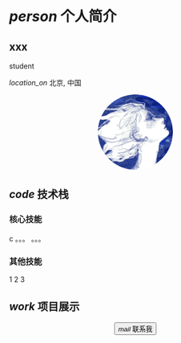 <!-- 以下是完整的自包含MD文件内容 -->

<div style="display: none">
<style>
/* Google Material Design 风格 */
:root {
  --primary-color: #4285f4;
  --secondary-color: #34a853;
  --accent-color: #fbbc05;
  --text-color: #202124;
  --bg-color: #f8f9fa;
}

* {
  box-sizing: border-box;
  font-family: 'Roboto', 'Noto Sans SC', sans-serif;
}

body {
  margin: 0;
  padding: 20px;
  background: var(--bg-color);
  color: var(--text-color);
  line-height: 1.6;
}

.container {
  max-width: 1200px;
  margin: 0 auto;
}

/* 卡片式设计 */
.card {
  background: white;
  border-radius: 10px;
  padding: 2rem;
  margin: 1rem 0;
  box-shadow: 0 1px 3px rgba(0,0,0,0.12);
  transition: transform 0.2s;
}

.card:hover {
  transform: translateY(-5px);
}

/* 响应式布局 */
.grid {
  display: grid;
  gap: 2rem;
  grid-template-columns: repeat(auto-fit, minmax(300px, 1fr));
}

/* 技能标签 */
.skill-tag {
  display: inline-block;
  background: var(--primary-color);
  color: white;
  padding: 0.3rem 1rem;
  border-radius: 20px;
  margin: 0.3rem;
  font-size: 0.9em;
}

/* 谷歌风格按钮 */
.g-button {
  background: var(--primary-color);
  color: white;
  border: none;
  padding: 12px 24px;
  border-radius: 24px;
  cursor: pointer;
  font-weight: 500;
  transition: opacity 0.2s;
}

.g-button:hover {
  opacity: 0.9;
}

@media (max-width: 768px) {
  .container {
    padding: 10px;
  }
}
</style>

<!-- 引入Material Icons -->
<link href="https://fonts.googleapis.com/icon?family=Material+Icons" rel="stylesheet">
<link href="https://fonts.googleapis.com/css2?family=Roboto:wght@300;400;500;700&display=swap" rel="stylesheet">
</div>

<div class="container">
  
  # <i class="material-icons">person</i> 个人简介
  
  <div class="card">
    <div class="grid">
      <div>
        <h2>xxx</h2>
        <p>student</p>
        <p><i class="material-icons">location_on</i> 北京, 中国</p>
      </div>
      <div style="text-align: center">
        <img src="assets\avatar.jpg" 
             style="width:150px; height:150px; border-radius:50%" 
             alt="头像">
      </div>
    </div>
  </div>

  ## <i class="material-icons">code</i> 技术栈
  
  <div class="card grid">
    <div>
      <h3>核心技能</h3>
      <div>
        <span class="skill-tag">c</span>
        <span class="skill-tag">。。。</span>
        <span class="skill-tag">。。。</span>
      </div>
    </div>
    <div>
      <h3>其他技能</h3>
      <div>
        <span class="skill-tag">1</span>
        <span class="skill-tag">2</span>
        <span class="skill-tag">3</span>
      </div>
    </div>
  </div>

  ## <i class="material-icons">work</i> 项目展示
  
  <div class="card" id="projects">
    <!-- JS动态生成项目内容 -->
  </div>

  <div class="card" style="text-align: center">
    <button class="g-button" onclick="showContact()">
      <i class="material-icons">mail</i> 联系我
    </button>
  </div>

</div>

<script>
// 项目数据
const projects = [
  {
    title: '电商管理平台',
    tech: ['React', 'Redux', 'Ant Design'],
    desc: '基于微前端架构的企业级解决方案'
  },
  {
    title: '数据可视化系统',
    tech: ['ECharts', 'WebGL', 'Node.js'],
    desc: '实时数据监控与分析平台'
  }
]

// 动态生成项目
function renderProjects() {
  const container = document.getElementById('projects')
  let html = '<h2>代表项目</h2>'
  
  projects.forEach(proj => {
    html += `
      <div style="margin: 1rem 0; padding: 1rem; border-bottom: 1px solid #eee">
        <h3>${proj.title}</h3>
        <p>${proj.desc}</p>
        <div>${proj.tech.map(t => `<span class="skill-tag">${t}</span>`).join('')}</div>
      </div>
    `
  })
  
  container.innerHTML = html
}

// 联系弹窗
function showContact() {
  alert('📧 联系方式: 123@qq.com')
}

// 初始化
window.onload = () => {
  renderProjects()
  // 添加视差效果
  document.addEventListener('mousemove', (e) => {
    const cards = document.querySelectorAll('.card')
    cards.forEach(card => {
      const rect = card.getBoundingClientRect()
      const x = e.clientX - rect.left
      const y = e.clientY - rect.top
      card.style.transform = `
        perspective(1000px)
        rotateX(${(y - rect.height/2)/20}deg)
        rotateY(${-(x - rect.width/2)/20}deg)
      `
    })
  })
}
</script>